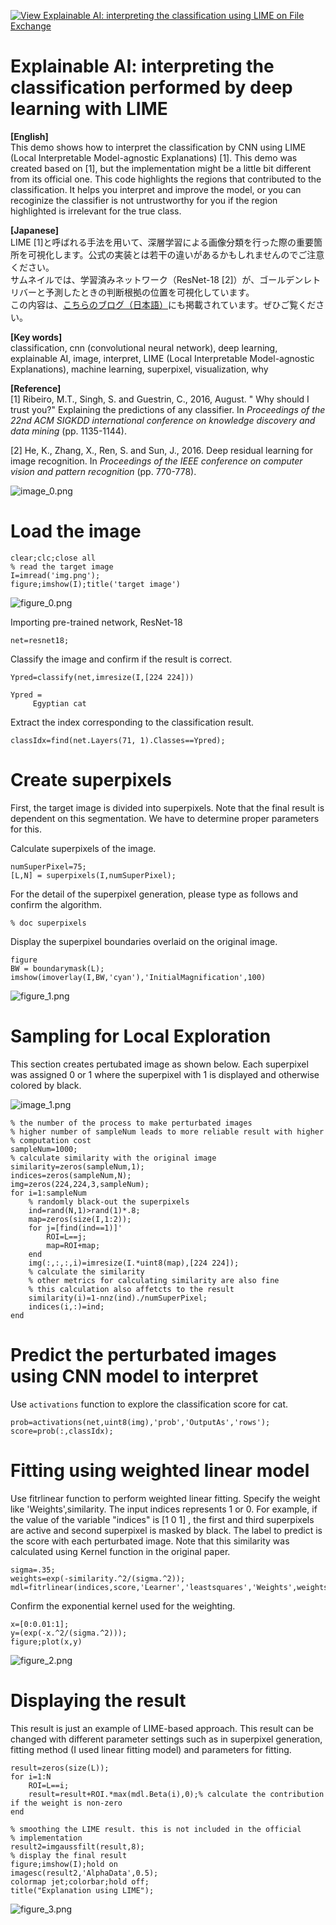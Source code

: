 [![View Explainable AI: interpreting the classification using LIME on File Exchange](https://www.mathworks.com/matlabcentral/images/matlab-file-exchange.svg)](https://jp.mathworks.com/matlabcentral/fileexchange/77828-explainable-ai-interpreting-the-classification-using-lime)
# Explainable AI: interpreting the classification performed by deep learning with LIME

**[English]**  
This demo shows how to interpret the classification by CNN using LIME (Local Interpretable Model-agnostic Explanations) [1]. This demo was created based on [1], but the implementation might be a little bit different from its official one. This code highlights the regions that contributed to the classification.  It helps you interpret and improve the model, or you can recoginize the classifier is not untrustworthy for you if the region highlighted is irrelevant for the true class. 



  
**[Japanese]**  
LIME [1]と呼ばれる手法を用いて、深層学習による画像分類を行った際の重要箇所を可視化します。公式の実装とは若干の違いがあるかもしれませんのでご注意ください。  
サムネイルでは、学習済みネットワーク（ResNet-18 [2]）が、ゴールデンレトリバーと予測したときの判断根拠の位置を可視化しています。  
この内容は、[こちらのブログ（日本語）](https://kentapt.hatenablog.com/entry/2021/12/06/224424?_ga=2.30839223.969068872.1638721409-1601353361.1630730568)にも掲載されています。ぜひご覧ください。

**[Key words]**  
classification, cnn (convolutional neural network), deep learning, explainable AI, image, interpret, LIME (Local Interpretable Model-agnostic Explanations), machine learning, superpixel, visualization, why

**[Reference]**  
[1] Ribeiro, M.T., Singh, S. and Guestrin, C., 2016, August. " Why should I trust you?" Explaining the predictions of any classifier. In *Proceedings of the 22nd ACM SIGKDD international conference on knowledge discovery and data mining* (pp. 1135-1144).




[2] He, K., Zhang, X., Ren, S. and Sun, J., 2016. Deep residual learning for image recognition. In *Proceedings of the IEEE conference on computer vision and pattern recognition* (pp. 770-778).




![image_0.png](README_images/image_0.png)


# Load the image

```matlab:Code
clear;clc;close all
% read the target image
I=imread('img.png');
figure;imshow(I);title('target image')
```


![figure_0.png](README_images/figure_0.png)



Importing pre-trained network, ResNet-18



```matlab:Code
net=resnet18;
```



Classify the image and confirm if the result is correct. 



```matlab:Code
Ypred=classify(net,imresize(I,[224 224]))
```


```text:Output
Ypred = 
     Egyptian cat 

```



Extract the index corresponding to the classification result. 



```matlab:Code
classIdx=find(net.Layers(71, 1).Classes==Ypred);
```

# Create superpixels 


First, the target image is divided into superpixels. Note that the final result is dependent on this segmentation. We have to determine proper parameters for this. 




Calculate superpixels of the image. 



```matlab:Code
numSuperPixel=75;
[L,N] = superpixels(I,numSuperPixel);
```



For the detail of the superpixel generation, please type as follows and confirm the algorithm. 



```matlab:Code
% doc superpixels
```



Display the superpixel boundaries overlaid on the original image.



```matlab:Code
figure
BW = boundarymask(L);
imshow(imoverlay(I,BW,'cyan'),'InitialMagnification',100)
```


![figure_1.png](README_images/figure_1.png)

# Sampling for Local Exploration


This section creates pertubated image as shown below. Each superpixel was assigned 0 or 1 where the superpixel with 1 is displayed and otherwise colored by black.  




![image_1.png](README_images/image_1.png)



```matlab:Code
% the number of the process to make perturbated images
% higher number of sampleNum leads to more reliable result with higher
% computation cost
sampleNum=1000;
% calculate similarity with the original image
similarity=zeros(sampleNum,1);
indices=zeros(sampleNum,N);
img=zeros(224,224,3,sampleNum);
for i=1:sampleNum
    % randomly black-out the superpixels
    ind=rand(N,1)>rand(1)*.8;
    map=zeros(size(I,1:2));
    for j=[find(ind==1)]'
        ROI=L==j;
        map=ROI+map;
    end  
    img(:,:,:,i)=imresize(I.*uint8(map),[224 224]);
    % calculate the similarity
    % other metrics for calculating similarity are also fine
    % this calculation also affetcts to the result
    similarity(i)=1-nnz(ind)./numSuperPixel;
    indices(i,:)=ind;   
end
```

# Predict the perturbated images using CNN model to interpret


Use `activations` function to explore the classification score for cat. 



```matlab:Code
prob=activations(net,uint8(img),'prob','OutputAs','rows');
score=prob(:,classIdx);
```

# Fitting using weighted linear model


Use fitrlinear function to perform weighted linear fitting. Specify the weight like 'Weights',similarity. The input indices represents 1 or 0. For example, if the value of the variable "indices" is [1 0 1] , the first and third superpixels are active and second superpixel is masked by black. The label to predict is the score with each perturbated image. Note that this similarity was calculated using Kernel function in the original paper. 



```matlab:Code
sigma=.35;
weights=exp(-similarity.^2/(sigma.^2));
mdl=fitrlinear(indices,score,'Learner','leastsquares','Weights',weights);
```



Confirm the exponential kernel used for the weighting. 



```matlab:Code
x=[0:0.01:1];
y=(exp(-x.^2/(sigma.^2)));
figure;plot(x,y)
```


![figure_2.png](README_images/figure_2.png)

# Displaying the result


This result is just an example of LIME-based approach. This result can be changed with different parameter settings such as in superpixel generation, fitting method (I used linear fitting model) and parameters for fitting. 



```matlab:Code
result=zeros(size(L));
for i=1:N
    ROI=L==i;
    result=result+ROI.*max(mdl.Beta(i),0);% calculate the contribution if the weight is non-zero
end

% smoothing the LIME result. this is not included in the official
% implementation
result2=imgaussfilt(result,8);
% display the final result
figure;imshow(I);hold on
imagesc(result2,'AlphaData',0.5);
colormap jet;colorbar;hold off;
title("Explanation using LIME");
```


![figure_3.png](README_images/figure_3.png)

